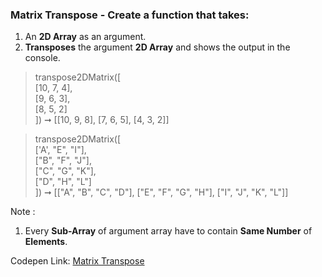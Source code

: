 ### Matrix Transpose - Create a function that takes: 

1. An **2D Array** as an argument. 
1. **Transposes** the argument **2D Array** and shows the output in the console.

> transpose2DMatrix([  
  [10, 7, 4],  
  [9, 6, 3],  
  [8, 5, 2]  
]) ➞ [[10, 9, 8], [7, 6, 5], [4, 3, 2]]

> transpose2DMatrix([  
  ['A', "E", "I"],  
  ["B", "F", "J"],  
  ["C", "G", "K"],  
  ["D", "H", "L"]  
]) ➞ [["A", "B", "C", "D"], ["E", "F", "G", "H"], ["I", "J", "K", "L"]]

Note :
1. Every **Sub-Array** of argument array have to contain **Same Number** of **Elements**. 

Codepen Link: [Matrix Transpose](https://codepen.io/javascriptstudent/pen/xxGxLyg?editors=0012)